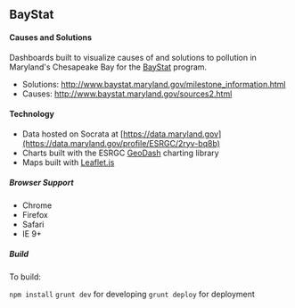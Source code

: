 ## BayStat

#### Causes and Solutions

Dashboards built to visualize causes of and solutions to pollution in Maryland's Chesapeake Bay for the [BayStat](http://www.baystat.maryland.gov/) program. 

- Solutions: http://www.baystat.maryland.gov/milestone_information.html
- Causes: http://www.baystat.maryland.gov/sources2.html

#### Technology

* Data hosted on Socrata at [https://data.maryland.gov](https://data.maryland.gov/profile/ESRGC/2ryv-bq8b)
* Charts built with the ESRGC [GeoDash](https://github.com/esrgc/geodash) charting library 
* Maps built with [Leaflet.js](https://github.com/Leaflet/Leaflet)

##### Browser Support

* Chrome
* Firefox
* Safari
* IE 9+

##### Build

To build:

`npm install`
`grunt dev` for developing
`grunt deploy` for deployment